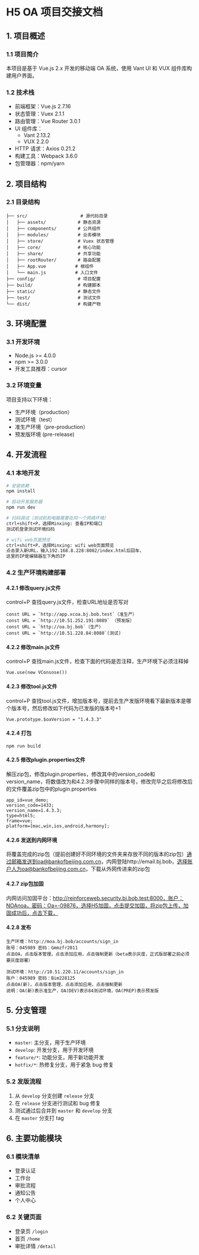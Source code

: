 # H5 OA 项目交接文档

## 1. 项目概述

### 1.1 项目简介
本项目是基于 Vue.js 2.x 开发的移动端 OA 系统，使用 Vant UI 和 VUX 组件库构建用户界面。

### 1.2 技术栈
- 前端框架：Vue.js 2.7.16
- 状态管理：Vuex 2.1.1
- 路由管理：Vue Router 3.0.1
- UI 组件库：
  - Vant 2.13.2
  - VUX 2.2.0
- HTTP 请求：Axios 0.21.2
- 构建工具：Webpack 3.6.0
- 包管理器：npm/yarn

## 2. 项目结构

### 2.1 目录结构
```
├── src/                    # 源代码目录
│   ├── assets/            # 静态资源
│   ├── components/        # 公共组件
│   ├── modules/           # 业务模块
│   ├── store/             # Vuex 状态管理
│   ├── core/              # 核心功能
│   ├── share/             # 共享功能
│   ├── rootRouter/        # 路由配置
│   ├── App.vue           # 根组件
│   └── main.js           # 入口文件
├── config/                # 项目配置
├── build/                 # 构建脚本
├── static/                # 静态文件
├── test/                  # 测试文件
└── dist/                  # 构建产物
```

## 3. 环境配置

### 3.1 开发环境
- Node.js >= 4.0.0
- npm >= 3.0.0
- 开发工具推荐：cursor

### 3.2 环境变量
项目支持以下环境：
- 生产环境（production）
- 测试环境（test）
- 准生产环境（pre-production）
- 预发版环境 (pre-release)
## 4. 开发流程
### 4.1 本地开发
```bash
# 安装依赖
npm install

# 启动开发服务器
npm run dev

# 扫码调试（测试机和电脑需要在同一个网络环境）
ctrl+shift+P，选择Minxing: 查看IP和端口
测试机登录测试环境扫码

# wifi web页面预览
ctrl+shift+P，选择Minxing: wifi web页面预览
点击录入新URL，输入192.168.8.228:8082/index.html后回车，
这里的IP是编辑器左下角的IP
```
### 4.2 生产环境构建部署

#### 4.2.1 修改query.js文件
control+P 查找query.js文件，检查URL地址是否写对
```
const URL = `http://app.xcoa.bj.bob.test`（准生产）
const URL = `http://10.51.252.191:8089` （预发版）
const URL = `http://oa.bj.bob`（生产）
const URL = `http://10.51.228.84:8080`(测试)
```
#### 4.2.2 修改main.js文件
control+P 查找main.js文件，检查下面的代码是否注释，生产环境下必须注释掉
```
Vue.use(new VConsose())
```
#### 4.2.3 修改tool.js文件
control+P 查找tool.js文件，增加版本号，提前去生产发版环境看下最新版本是哪个版本号，然后修改如下代码为已发版的版本号+1
```
Vue.prototype.$oaVersion = "1.4.3.3"
```
#### 4.2.4 打包
```
npm run build
```
#### 4.2.5 修改plugin.properties文件
解压zip包，修改plugin.properties，修改其中的version_code和version_name，将数值改为和4.2.3步骤中同样的版本号，修改完毕之后将修改后的文件覆盖zip包中的plugin.properties
```
app_id=vue_demo;
version_code=1433;
version_name=1.4.3.3;
type=html5;
frame=vue;
platform=[mac,win,ios,android,harmony];
```
#### 4.2.6 发送到内网环境
将覆盖完成的zip包（提前创建好不同环境的文件夹来存放不同的版本的zip包）通过邮箱发送到oa@bankofbeijing.com.cn，内网登陆http://email.bj.bob，选择账户人为oa@bankofbeijing.com.cn，下载从外网传进来的zip包
#### 4.2.7 zip包加固
内网访问加固平台：http://reinforceweb.security.bj.bob.test:8000，账户：NOAnoa，密码：Oa=-09876，选择H5加固，点击提交加固，将zip包上传，加固成功后，点击下载，
#### 4.2.8 发布
```
生产环境：http://moa.bj.bob/accounts/sign_in 
账号：045989 密码：Gmmzfr2011
点击OA，点击版本管理，点击添加应用，点击强制更新（beta表示灰度，正式版部署之前必须要灰度部署）

测试环境：http://10.51.220.11/accounts/sign_in 
账户：045989 密码：Bim228125
点击OA(新)，点击版本管理，点击添加应用，点击强制更新
说明：OA(新)表示准生产，OA(DEV)表示84测试环境，OA(PREP)表示预发版
```

## 5. 分支管理

### 5.1 分支说明
- `master`: 主分支，用于生产环境
- `develop`: 开发分支，用于开发环境
- `feature/*`: 功能分支，用于新功能开发
- `hotfix/*`: 热修复分支，用于紧急 bug 修复

### 5.2 发版流程
1. 从 `develop` 分支创建 `release` 分支
2. 在 `release` 分支进行测试和 bug 修复
3. 测试通过后合并到 `master` 和 `develop` 分支
4. 在 `master` 分支打 tag

## 6. 主要功能模块

### 6.1 模块清单
- 登录认证
- 工作台
- 审批流程
- 通知公告
- 个人中心

### 6.2 关键页面
- 登录页 `/login`
- 首页 `/home`
- 审批详情 `/detail`
